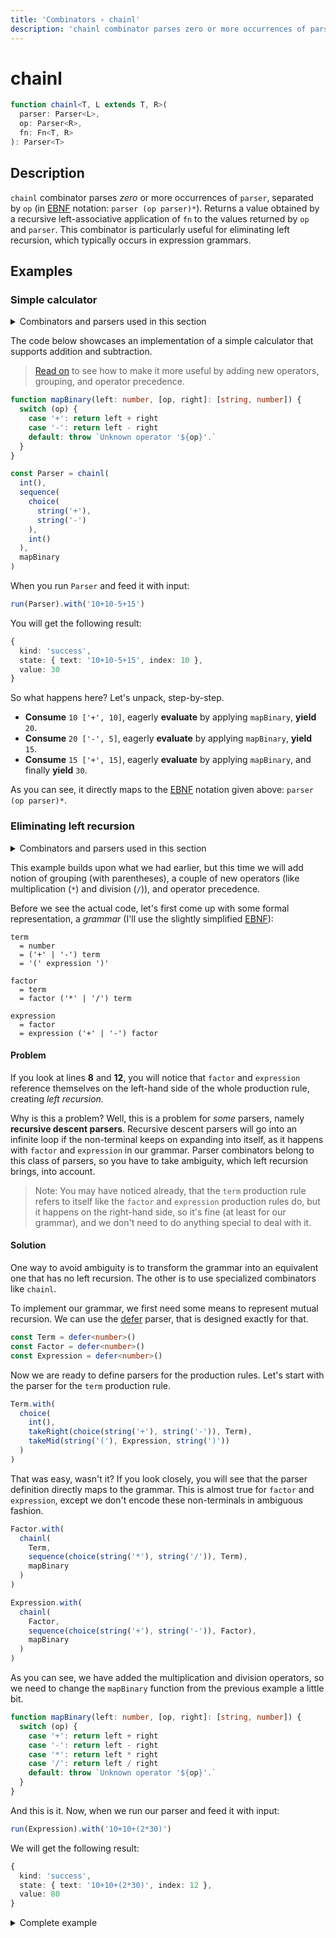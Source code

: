 ```yaml
---
title: 'Сombinators › chainl'
description: 'chainl combinator parses zero or more occurrences of parser, separated by op. Returns a value obtained by a recursive left-associative application of a function to the values returned by op and parser.'
---
```


# chainl

```typescript {{ withLineNumbers: false }}
function chainl<T, L extends T, R>(
  parser: Parser<L>,
  op: Parser<R>,
  fn: Fn<T, R>
): Parser<T>
```

## Description

`chainl` combinator parses *zero* or more occurrences of `parser`, separated by `op` (in [EBNF] notation: `parser (op parser)*`). Returns a value obtained by a recursive left-associative application of `fn` to the values returned by `op` and `parser`. This combinator is particularly useful for eliminating left recursion, which typically occurs in expression grammars.

## Examples

### Simple calculator

<details>
  <summary>Combinators and parsers used in this section</summary>

  - Combinators: [chainl], [choice], [sequence]
  - Parsers: [int], [string]
</details>

The code below showcases an implementation of a simple calculator that supports addition and subtraction.

> [Read on](#eliminating-left-recursion) to see how to make it more useful by adding new operators, grouping, and operator precedence.

```typescript
function mapBinary(left: number, [op, right]: [string, number]) {
  switch (op) {
    case '+': return left + right
    case '-': return left - right
    default: throw `Unknown operator '${op}'.`
  }
}

const Parser = chainl(
  int(),
  sequence(
    choice(
      string('+'),
      string('-')
    ),
    int()
  ),
  mapBinary
)
```

When you run `Parser` and feed it with input:

```typescript
run(Parser).with('10+10-5+15')
```

You will get the following result:

```typescript {{ highlight: [4] }}
{
  kind: 'success',
  state: { text: '10+10-5+15', index: 10 },
  value: 30
}
```

So what happens here? Let's unpack, step-by-step.

- **Consume** `10 ['+', 10]`, eagerly **evaluate** by applying `mapBinary`, **yield** `20`.
- **Consume** `20 ['-', 5]`, eagerly **evaluate** by applying `mapBinary`, **yield** `15`.
- **Consume** `15 ['+', 15]`, eagerly **evaluate** by applying `mapBinary`, and finally **yield** `30`.

As you can see, it directly maps to the [EBNF] notation given above: `parser (op parser)*`.

### Eliminating left recursion

<details>
  <summary>Combinators and parsers used in this section</summary>

  - Combinators: [chainl], [choice], [map], [sequence], [takeMid], [takeRight]
  - Parsers: [defer], [int], [string]
</details>

This example builds upon what we had earlier, but this time we will add notion of grouping (with parentheses), a couple of new operators (like multiplication (`*`) and division (`/`)), and operator precedence.

Before we see the actual code, let's first come up with some formal representation, a *grammar* (I'll use the slightly simplified [EBNF]):

```ebnf {{ highlight: [8, 12] }}
term
  = number
  = ('+' | '-') term
  = '(' expression ')'

factor
  = term
  = factor ('*' | '/') term

expression
  = factor
  = expression ('+' | '-') factor
```

#### Problem

If you look at lines **8** and **12**, you will notice that `factor` and `expression` reference themselves on the left-hand side of the whole production rule, creating *left recursion*.

Why is this a problem? Well, this is a problem for *some* parsers, namely **recursive descent parsers**. Recursive descent parsers will go into an infinite loop if the non-terminal keeps on expanding into itself, as it happens with `factor` and `expression` in our grammar. Parser combinators belong to this class of parsers, so you have to take ambiguity, which left recursion brings, into account.

> Note: You may have noticed already, that the `term` production rule refers to itself like the `factor` and `expression` production rules do, but it happens on the right-hand side, so it's fine (at least for our grammar), and we don't need to do anything special to deal with it.

#### Solution

One way to avoid ambiguity is to transform the grammar into an equivalent one that has no left recursion. The other is to use specialized combinators like `chainl`.

To implement our grammar, we first need some means to represent mutual recursion. We can use the [defer] parser, that is designed exactly for that.

```typescript
const Term = defer<number>()
const Factor = defer<number>()
const Expression = defer<number>()
```

Now we are ready to define parsers for the production rules. Let's start with the parser for the `term` production rule.

```typescript
Term.with(
  choice(
    int(),
    takeRight(choice(string('+'), string('-')), Term),
    takeMid(string('('), Expression, string(')'))
  )
)
```

That was easy, wasn't it? If you look closely, you will see that the parser definition directly maps to the grammar. This is almost true for `factor` and `expression`, except we don't encode these non-terminals in ambiguous fashion.

```typescript
Factor.with(
  chainl(
    Term,
    sequence(choice(string('*'), string('/')), Term),
    mapBinary
  )
)

Expression.with(
  chainl(
    Factor,
    sequence(choice(string('+'), string('-')), Factor),
    mapBinary
  )
)
```

As you can see, we have added the multiplication and division operators, so we need to change the `mapBinary` function from the previous example a little bit.

```typescript {{ highlight: [[5, 6]] }}
function mapBinary(left: number, [op, right]: [string, number]) {
  switch (op) {
    case '+': return left + right
    case '-': return left - right
    case '*': return left * right
    case '/': return left / right
    default: throw `Unknown operator '${op}'.`
  }
}
```

And this is it. Now, when we run our parser and feed it with input:

```typescript
run(Expression).with('10+10+(2*30)')
```

We will get the following result:

```typescript
{
  kind: 'success',
  state: { text: '10+10+(2*30)', index: 12 },
  value: 80
}
```

<details>
  <summary>Complete example</summary>

  ```typescript
  import { chainl, choice, sequence, takeMid, takeRight } from '@nrsk/sigma/combinators'
  import { defer, int, string } from '@nrsk/sigma/parsers'
  import { run } from '@nrsk/sigma'

  function mapBinary(left: number, [op, right]: [string, number]) {
    switch (op) {
      case '+': return left + right
      case '-': return left - right
      case '*': return left * right
      case '/': return left / right
      default: throw `Unknown operator '${op}'.`
    }
  }

  const Term = defer<number>()
  const Factor = defer<number>()
  const Expression = defer<number>()

  Term.with(
    choice(
      int(),
      takeRight(choice(string('+'), string('-')), Term),
      takeMid(string('('), Expression, string(')'))
    )
  )

  Factor.with(
    chainl(
      Term,
      sequence(choice(string('*'), string('/')), Term),
      mapBinary
    )
  )

  Expression.with(
    chainl(
      Factor,
      sequence(choice(string('+'), string('-')), Factor),
      mapBinary
    )
  )

  console.log(
    run(Expression).with('10+10+(2*30)')
  )
  ```
</details>

<!-- Links. -->

[EBNF]: https://en.wikipedia.org/wiki/Extended_Backus%E2%80%93Naur_form "Extended Backus–Naur form"

<!-- Combinators. -->

[chainl]: ./chainl
[choice]: ./choice
[map]: ./map
[sequence]: ./sequence
[takeMid]: ./takeMid
[takeRight]: ./takeRight

<!-- Parsers. -->

[defer]: ../parsers/defer
[int]: ../parsers/int
[string]: ../parsers/string
